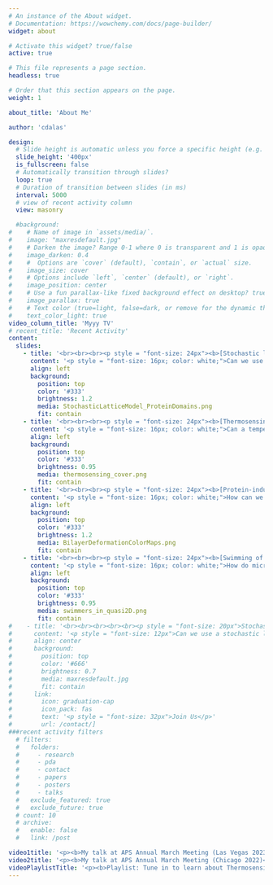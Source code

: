 ```yaml
---
# An instance of the About widget.
# Documentation: https://wowchemy.com/docs/page-builder/
widget: about

# Activate this widget? true/false
active: true

# This file represents a page section.
headless: true

# Order that this section appears on the page.
weight: 1

about_title: 'About Me'

author: 'cdalas'

design:
  # Slide height is automatic unless you force a specific height (e.g. '400px')
  slide_height: '400px'
  is_fullscreen: false
  # Automatically transition through slides?
  loop: true
  # Duration of transition between slides (in ms)
  interval: 5000
  # view of recent activity column
  view: masonry

  #background:
#    # Name of image in `assets/media/`.
#    image: "maxresdefault.jpg"
#    # Darken the image? Range 0-1 where 0 is transparent and 1 is opaque.
#    image_darken: 0.4
#    #  Options are `cover` (default), `contain`, or `actual` size.
#    image_size: cover
#    # Options include `left`, `center` (default), or `right`.
#    image_position: center
#    # Use a fun parallax-like fixed background effect on desktop? true/false
#    image_parallax: true
#    # Text color (true=light, false=dark, or remove for the dynamic theme color).
#    text_color_light: true
video_column_title: 'Myyy TV'
# recent_title: 'Recent Activity'
content:
  slides:
    - title: '<br><br><br><p style = "font-size: 24px"><b>[Stochastic lattice model for emerin nanodomains](/research/stochastic-lattice-model-for-emerin-nanodomains)</b></p>'
      content: '<p style = "font-size: 16px; color: white;">Can we use a stochastic lattice model to study how defective emerin organization and self-assembly can lead to muscle degenerative diseases?</p>'
      align: left
      background:
        position: top
        color: '#333'
        brightness: 1.2
        media: StochasticLatticeModel_ProteinDomains.png
        fit: contain
    - title: '<br><br><br><p style = "font-size: 24px"><b>[Thermosensing through membrane mechanics](/research/thermosensing-through-membrane-mechanics)</b></p>'
      content: '<p style = "font-size: 16px; color: white;">Can a temperature-dependent protein-bilayer mechanical model account for the temperature sensing of cells?</p>'
      align: left
      background:
        position: top
        color: '#333'
        brightness: 0.95
        media: thermosensing_cover.png
        fit: contain
    - title: '<br><br><br><p style = "font-size: 24px"><b>[Protein-induced bilayer deformations](/research/protein-induced-bilayer-deformations)</b></p>'
      content: '<p style = "font-size: 16px; color: white;">How can we calculate bilayer deformations due to the protein shapes obtained from structural biology?</p>'
      align: left
      background:
        position: top
        color: '#333'
        brightness: 1.2
        media: BilayerDeformationColorMaps.png
        fit: contain
    - title: '<br><br><br><p style = "font-size: 24px"><b>[Swimming of microorganisms in quasi-2D membranes](/research/microorganisms-in-quasi-2d-membranes)</b></p>'
      content: '<p style = "font-size: 16px; color: white;">How do microorganisms propagate in quasi-2D membranes?</p>'
      align: left
      background:
        position: top
        color: '#333'
        brightness: 0.95
        media: swimmers_in_quasi2D.png
        fit: contain
#    - title: '<br><br><br><br><br><p style = "font-size: 20px">Stochastic lattice model for emerin nanodomains</p>'
#      content: '<p style = "font-size: 12px">Can we use a stochastic lattice model to study how defective emerin organization and self-assembly can produce muscle degenerative diseases?</p>'
#      align: center
#      background:
#        position: top
#        color: '#666'
#        brightness: 0.7
#        media: maxresdefault.jpg
#        fit: contain
#      link:
#        icon: graduation-cap
#        icon_pack: fas
#        text: '<p style = "font-size: 32px">Join Us</p>'
#        url: /contact/]
###recent activity filters
  # filters:
  #   folders:
  #     - research
  #     - pda
  #     - contact
  #     - papers
  #     - posters
  #     - talks
  #   exclude_featured: true
  #   exclude_future: true
  # count: 10
  # archive:
  #   enable: false
  #   link: /post

video1title: '<p><b>My talk at APS Annual March Meeting (Las Vegas 2023)</b></p>'
video2title: '<p><b>My talk at APS Annual March Meeting (Chicago 2022)</b></p>'
videoPlaylistTitle: '<p><b>Playlist: Tune in to learn about Thermosensing through membrane mechanics & the Dependence of protein-induced bilayer deformations on protein shape (APS March Meeting talks -- Las Vegas 2023 & Chicago 2022)</b></p>'
---
```

